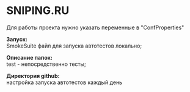 
# SNIPING.RU

Для работы проекта нужно указать переменные в "ConfProperties"

**Запуск:**  
SmokeSuite файл для запуска автотестов локально;

**Описание папок:**  
test - непосредственно тесты;  

**Директория github:**  
настройка запуска автотестов каждый день